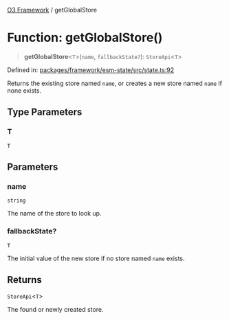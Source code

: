 [O3 Framework](../API.md) / getGlobalStore

# Function: getGlobalStore()

> **getGlobalStore**\<`T`\>(`name`, `fallbackState?`): `StoreApi`\<`T`\>

Defined in: [packages/framework/esm-state/src/state.ts:92](https://github.com/habeshabro/openmrs-esm-core/blob/main/packages/framework/esm-state/src/state.ts#L92)

Returns the existing store named `name`,
or creates a new store named `name` if none exists.

## Type Parameters

### T

`T`

## Parameters

### name

`string`

The name of the store to look up.

### fallbackState?

`T`

The initial value of the new store if no store named `name` exists.

## Returns

`StoreApi`\<`T`\>

The found or newly created store.
